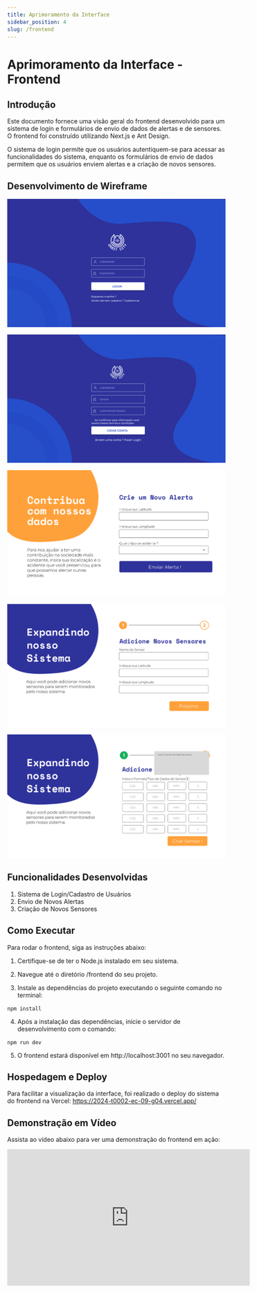 ```yaml
---
title: Aprimoramento da Interface
sidebar_position: 4
slug: /frontend
---
```


# Aprimoramento da Interface - Frontend 

## Introdução

Este documento fornece uma visão geral do frontend desenvolvido para um sistema de login e formulários de envio de dados de alertas e de sensores. O frontend foi construído utilizando Next.js e Ant Design.

O sistema de login permite que os usuários autentiquem-se para acessar as funcionalidades do sistema, enquanto os formulários de envio de dados permitem que os usuários enviem alertas e a criação de novos sensores.

## Desenvolvimento de Wireframe 
![Tela 1 - Front](../../../static/img/front1.jpg)

![Tela 2 - Front](../../../static/img/front2.jpg)

![Tela 3 - Front](../../../static/img/front3.png)

![Tela 4 - Front](../../../static/img/front4.png)

![Tela 5 - Front](../../../static/img/front5.png)

## Funcionalidades Desenvolvidas 
1. Sistema de Login/Cadastro de Usuários
2. Envio de Novos Alertas 
3. Criação de Novos Sensores

## Como Executar 
Para rodar o frontend, siga as instruções abaixo:

1. Certifique-se de ter o Node.js instalado em seu sistema.

2. Navegue até o diretório /frontend do seu projeto.

3. Instale as dependências do projeto executando o seguinte comando no terminal:
```
npm install
```

4. Após a instalação das dependências, inicie o servidor de desenvolvimento com o comando:
```
npm run dev
```

5. O frontend estará disponível em http://localhost:3001 no seu navegador.

## Hospedagem e Deploy 
Para facilitar a visualização da interface, foi realizado o deploy do sistema do frontend na Vercel: 
https://2024-t0002-ec-09-g04.vercel.app/


## Demonstração em Vídeo
Assista ao vídeo abaixo para ver uma demonstração do frontend em ação:

<iframe width="560" height="315" src="https://www.youtube.com/embed/RDsDgRaD6Js?si=jlS7O4G5iwEDBxCc" title="YouTube video player" frameborder="0" allow="accelerometer; autoplay; clipboard-write; encrypted-media; gyroscope; picture-in-picture; web-share" allowfullscreen></iframe>


